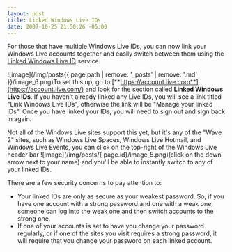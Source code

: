 ```yaml
---
layout: post
title: Linked Windows Live IDs
date: 2007-10-25 21:50:26 -05:00
---
```


For those that have multiple Windows Live IDs, you can now link your Windows Live accounts together and easily switch between them using the [Linked Windows Live ID](http://account.live.com) service.

![image](/img/posts{{ page.path | remove: '_posts' | remove: '.md' }}/image_6.png)To set this up, go to [**https://account.live.com**](https://account.live.com/) and look for the section called **Linked Windows Live IDs**. If you haven't already linked any Live IDs, you will see a link titled "Link Windows Live IDs", otherwise the link will be "Manage your linked IDs". Once you have linked your IDs, you will need to sign out and sign back in again. 

Not all of the Windows Live sites support this yet, but it's any of the "Wave 2" sites, such as Windows Live Spaces, Windows Live Hotmail, and Windows Live Events, you can click on the top-right of the Windows Live header bar ![image](/img/posts/{ page.id}/image_5.png)(click on the down arrow next to your name) and you'll be able to instantly switch to any of your linked IDs. 

There are a few security concerns to pay attention to: 

*   Your linked IDs are only as secure as your weakest password. So, if you have one account with a strong password and one with a weak one, someone can log into the weak one and then switch accounts to the strong one.
*   If one of your accounts is set to have you change your password regularly, or if one of the sites you visit requires a strong password, it will require that you change your password on each linked account.
